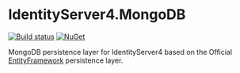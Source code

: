 # IdentityServer4.MongoDB

[![Build status](https://ci.appveyor.com/api/projects/status/v3sy5bjmlfdycjqg?svg=true)](https://ci.appveyor.com/project/diogodamiani/identityserver4-mongodb)
[![NuGet](https://img.shields.io/badge/NuGet-1.0.3-blue.svg)](https://www.nuget.org/packages/IdentityServer4.MongoDB/)

MongoDB persistence layer for IdentityServer4 based on the Official [EntityFramework](https://github.com/IdentityServer/IdentityServer4.EntityFramework) persistence layer.
